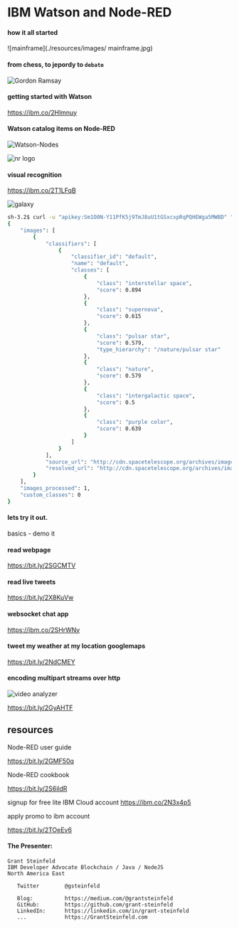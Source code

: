 

# IBM Watson and Node-RED

#### how it all started
![mainframe](./resources/images/
mainframe.jpg)

#### from chess, to jepordy to `debate`
![Gordon Ramsay](./resources/images/ramsy-debate-watson.jpg)


#### getting started with Watson
https://ibm.co/2Hlmnuy

#### Watson catalog items on Node-RED
![Watson-Nodes](./resources/images/Watson-Nodes.gif)

![nr logo](./resources/images/node-red.png)

#### visual recognition
https://ibm.co/2T1LFqB

![galaxy](./resources/images/potw1805a.jpg)


```sh
sh-3.2$ curl -u "apikey:Sm1O0N-Y11PfK5j9TmJ8uU1tGSxcxpRqPQHEWga5MWBD" "https://gateway.watsonplatform.net/visual-recognition/api/v3/classify?url=http://cdn.spacetelescope.org/archives/images/screen/potw1805a.jpg&version=2018-03-19"
{
    "images": [
        {
            "classifiers": [
                {
                    "classifier_id": "default",
                    "name": "default",
                    "classes": [
                        {
                            "class": "interstellar space",
                            "score": 0.894
                        },
                        {
                            "class": "supernova",
                            "score": 0.615
                        },
                        {
                            "class": "pulsar star",
                            "score": 0.579,
                            "type_hierarchy": "/nature/pulsar star"
                        },
                        {
                            "class": "nature",
                            "score": 0.579
                        },
                        {
                            "class": "intergalactic space",
                            "score": 0.5
                        },
                        {
                            "class": "purple color",
                            "score": 0.639
                        }
                    ]
                }
            ],
            "source_url": "http://cdn.spacetelescope.org/archives/images/screen/potw1805a.jpg",
            "resolved_url": "http://cdn.spacetelescope.org/archives/images/screen/potw1805a.jpg"
        }
    ],
    "images_processed": 1,
    "custom_classes": 0
}
```


#### lets try it out.
basics - demo it

#### read webpage
https://bit.ly/2SGCMTV

#### read live tweets
https://bit.ly/2X8KuVw

#### websocket chat app
https://ibm.co/2SHrWNy

#### tweet my weather at my location googlemaps 
https://bit.ly/2NdCMEY

#### encoding multipart streams over http

![video analyzer](./resources/images/stream_via_nodered_dashboard.png)

https://bit.ly/2GyAHTF


## resources
Node-RED user guide

https://bit.ly/2GMF50q

Node-RED cookbook

https://bit.ly/2S6ildR

signup for free lite IBM Cloud account
https://ibm.co/2N3x4p5

apply promo to ibm account

https://bit.ly/2TOeEv6

#### The Presenter: 
```
Grant Steinfeld
IBM Developer Advocate Blockchain / Java / NodeJS
North America East

   Twitter        @gsteinfeld
 
   Blog:          https://medium.com/@grantsteinfeld     
   GitHub:        https://github.com/grant-steinfeld
   LinkedIn:      https://linkedin.com/in/grant-steinfeld
   ...            https://GrantSteinfeld.com
   ```

